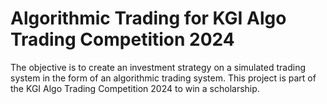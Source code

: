 # Algorithmic Trading for KGI Algo Trading Competition 2024
The objective is to create an investment strategy on a simulated trading system in the form of an algorithmic trading system. This project is part of the KGI Algo Trading Competition 2024 to win a scholarship.
